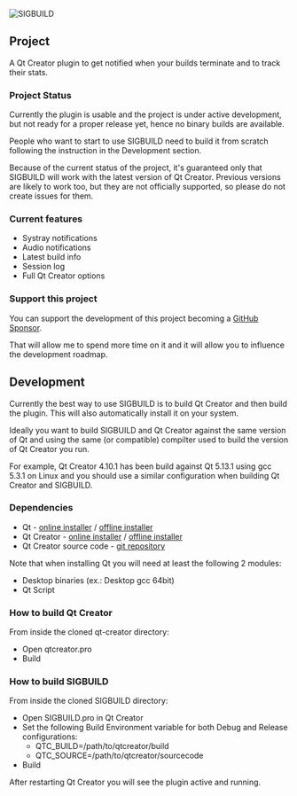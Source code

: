 ![SIGBUILD](https://raw.githubusercontent.com/vivaladav/SIGBUILD/master/doc/img/SIGBUILD_logo-white_bg-128.png)


## Project
A Qt Creator plugin to get notified when your builds terminate and to track their stats.

### Project Status
Currently the plugin is usable and the project is under active development, but not ready for a proper release yet, hence no binary builds are available.

People who want to start to use SIGBUILD need to build it from scratch following the instruction in the Development section.

Because of the current status of the project, it's guaranteed only that SIGBUILD will work with the latest version of Qt Creator.
Previous versions are likely to work too, but they are not officially supported, so please do not create issues for them.

### Current features
- Systray notifications
- Audio notifications
- Latest build info
- Session log
- Full Qt Creator options

### Support this project
You can support the development of this project becoming a [GitHub Sponsor](https://github.com/sponsors/vivaladav).

That will allow me to spend more time on it and it will allow you to influence the development roadmap.

## Development
Currently the best way to use SIGBUILD is to build Qt Creator and then build the plugin.
This will also automatically install it on your system.

Ideally you want to build SIGBUILD and Qt Creator against the same version of Qt and using the same (or compatible) compilter used to build the version of Qt Creator you run.

For example, Qt Creator 4.10.1 has been build against Qt 5.13.1 using gcc 5.3.1 on Linux and you should use a similar configuration when building Qt Creator and SIGBUILD.

### Dependencies
- Qt - [online installer](https://www.qt.io/download-qt-installer) / [offline installer](https://www.qt.io/offline-installers)
- Qt Creator - [online installer](https://www.qt.io/download-qt-installer) / [offline installer](https://www.qt.io/offline-installers)
- Qt Creator source code - [git repository](https://code.qt.io/cgit/qt-creator/qt-creator.git/)

Note that when installing Qt you will need at least the following 2 modules:
- Desktop binaries (ex.: Desktop gcc 64bit)
- Qt Script

### How to build Qt Creator
From inside the cloned qt-creator directory:
- Open qtcreator.pro
- Build

### How to build SIGBUILD
From inside the cloned SIGBUILD directory:
- Open SIGBUILD.pro in Qt Creator
- Set the following Build Environment variable for both Debug and Release configurations:
  - QTC_BUILD=/path/to/qtcreator/build
  - QTC_SOURCE=/path/to/qtcreator/sourcecode
- Build

After restarting Qt Creator you will see the plugin active and running.
